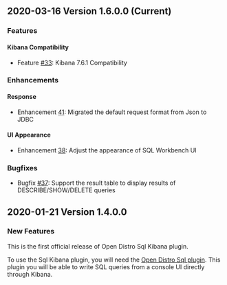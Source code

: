 ## 2020-03-16 Version 1.6.0.0 (Current)

### Features

#### Kibana Compatibility

- Feature [#33](https://github.com/opendistro-for-elasticsearch/sql-kibana-plugin/issues/33): Kibana 7.6.1 Compatibility

### Enhancements

#### Response

- Enhancement [41](https://github.com/opendistro-for-elasticsearch/sql-kibana-plugin/pull/41): Migrated the default request format from Json to JDBC

#### UI Appearance

- Enhancement [38](https://github.com/opendistro-for-elasticsearch/sql-kibana-plugin/pull/38): Adjust the appearance of SQL Workbench UI

### Bugfixes

- Bugfix [#37](https://github.com/opendistro-for-elasticsearch/sql-kibana-plugin/pull/37): Support the result table to display results of DESCRIBE/SHOW/DELETE queries


## 2020-01-21 Version 1.4.0.0

### New Features

This is the first official release of Open Distro Sql Kibana plugin.

To use the Sql Kibana plugin, you will need the [Open Distro Sql plugin](https://github.com/opendistro-for-elasticsearch/sql). This plugin you will be able to write SQL queries from a console UI directly through Kibana.